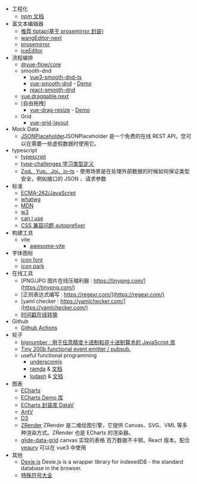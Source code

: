 - 工程化
  - [npm 文档](https://docs.npmjs.com/)
- 富文本编辑器
  - [推荐 tiptap(基于 prosemirror 封装)](https://tiptap.dev/docs)
  - [wangEditor-next](https://github.com/cycleccc/wangEditor-next)
  - [prosemirror](https://prosemirror.net/)
  - [iceEditor](https://iceui.cn/iceEditor/index)
- 流程编排
  - [@vue-flow/core](https://vueflow.dev/)
  - smooth-dnd
    - [vue3-smooth-dnd-ts](https://github.com/RyanLYC/vue3-smooth-dnd-ts)
    - [vue-smooth-dnd](https://github.com/kutlugsahin/vue-smooth-dnd?tab=readme-ov-file) - [Demo](https://kutlugsahin.github.io/vue-smooth-dnd/#/cards)
    - [react-smooth-dnd](https://github.com/kutlugsahin/react-smooth-dnd)
  - [vue.draggable.next](https://github.com/SortableJS/vue.draggable.next/tree/master)
  - [自由拖拽]
    - [vue-drag-resize](https://github.com/kirillmurashov/vue-drag-resize) - [Demo](https://kirillmurashov.com/vue-drag-resize/)
  - Grid
    - [vue-grid-layout](https://github.com/jbaysolutions/vue-grid-layout)
- Mock Data
  - [JSONPlaceholder](https://jsonplaceholder.typicode.com/)JSONPlaceholder 是一个免费的在线 REST API，您可以在需要一些虚假数据时使用它。
- typescript
  - [typescript](https://www.typescriptlang.org/play/)
  - [type-challenges 学习类型定义](https://github.com/type-challenges/type-challenges)
  - [Zod、Yup、Joi、io-ts](https://zod.dev/) - 使用场景是在处理外部数据的时候如何保证类型安全，例如接口的 JSON 、请求参数
- 标准
  - [ECMA-262/JavaScript](https://ecma-international.org/publications-and-standards/standards/ecma-262/)
  - [whatwg](https://whatwg.org/)
  - [MDN](https://developer.mozilla.org/zh-CN/)
  - [w3](https://www.w3.org/)
  - [can i use](https://caniuse.com/)
  - [CSS 兼容问题 autoprefixer](https://autoprefixer.github.io/)
- 构建工具
  - vite
    - [awesome-vite](https://github.com/vitejs/awesome-vite)
- 字体图标
  - [icon font](https://www.iconfont.cn/)
  - [icon park](https://iconpark.oceanengine.com/home)
- 在线工具
  - [PNG/JPG 图片在线压缩利器 : https://tinypng.com/](https://tinypng.com/)
  - [正则表达式编写 : https://regexr.com/](https://regexr.com/)
  - [yaml checker : https://yamlchecker.com/](https://yamlchecker.com/)
  - [时间戳在线转换](https://tool.lu/timestamp/)
- Github
  - [Github Actions](https://github.com/marketplace?type=actions)
- 轮子
  - [bignumber : 用于任意精度十进制和非十进制算术的 JavaScript 库](https://github.com/MikeMcl/bignumber.js)
  - [Tiny 200b functional event emitter / pubsub.](https://github.com/developit/mitt)
  - useful functional programming
    - [underscorejs](https://underscorejs.org/)
    - [ramda](https://github.com/ramda/ramda) & [文档](https://ramdajs.com/docs/#concat)
    - [lodash](https://github.com/lodash/lodash) & [文档](https://lodash.com/docs)
- 图表
  - [ECharts](https://echarts.apache.org/zh/index.html)
  - [ECharts Demo 库](https://www.isqqw.com/)
  - [ECharts 封装库 DataV](http://datav.jiaminghi.com/)
  - [AntV](https://antv.antgroup.com/zh)
  - [D3](https://d3js.org/)
  - [ZRender](https://ecomfe.github.io/zrender-doc/public/) ZRender 是二维绘图引擎，它提供 Canvas、SVG、VML 等多种渲染方式。ZRender 也是 ECharts 的渲染器。
  - [glide-data-grid](https://grid.glideapps.com/) canvas 实现的表格 百万数据不卡顿。React 版本。配合 [veaury](https://github.com/gloriasoft/veaury) 可以在 vue3 中使用
- 其他
  - [Dexie.js](https://github.com/dexie/Dexie.js) Dexie.js is a wrapper library for indexedDB - the standard database in the browser.
  - [特殊符号大全](https://www.tsfhdq.cn/mfzj/3491.html)
